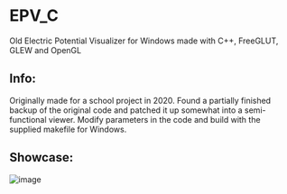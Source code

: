 # EPV_C
Old Electric Potential Visualizer for Windows made with C++, FreeGLUT, GLEW and OpenGL

## Info:
Originally made for a school project in 2020. Found a partially finished backup of the original code and patched it up somewhat into a semi-functional viewer. Modify parameters in the code and build with the supplied makefile for Windows.

## Showcase:
![image](https://user-images.githubusercontent.com/31860133/167276458-487b1c92-0c39-4ae7-8ee0-ef1a7ac107b3.png)
